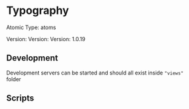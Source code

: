 # Typography

Atomic Type: atoms

Version: Version: Version: 1.0.19






## Development

Development servers can be started and should all exist inside `"views"` folder

## Scripts
